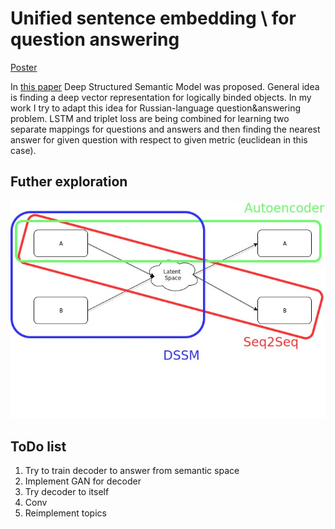 # Unified sentence embedding \\ for question answering

[Poster](https://github.com/Omrigan/QAprediction/blob/master/unified-sentence-embedding.pdf)

In [this paper](http://dl.acm.org/citation.cfm?id=2505665) Deep Structured Semantic Model was proposed. General idea is finding a deep vector representation for logically binded objects.  In my work I try to adapt this idea for Russian-language question&answering problem. LSTM and triplet loss are being combined for learning two separate mappings for questions and answers and then finding the nearest answer for given question with respect to given metric (euclidean in this case).

## Futher exploration


![pic](https://github.com/Omrigan/QAprediction/raw/master/dream_model.jpg)



## ToDo list
1. Try to train decoder to answer from semantic space
2. Implement GAN for decoder
3. Try decoder to itself
4. Conv
5. Reimplement topics
